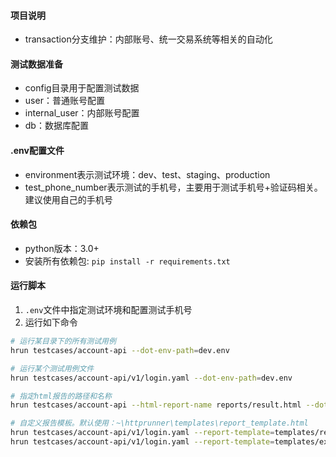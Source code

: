 #### 项目说明

- transaction分支维护：内部账号、统一交易系统等相关的自动化

#### 测试数据准备

- config目录用于配置测试数据
- user：普通账号配置
- internal_user：内部账号配置
- db：数据库配置

#### .env配置文件

- environment表示测试环境：dev、test、staging、production
- test_phone_number表示测试的手机号，主要用于测试手机号+验证码相关。建议使用自己的手机号

#### 依赖包

- python版本：3.0+
- 安装所有依赖包: `pip install -r requirements.txt`

#### 运行脚本

1. `.env`文件中指定测试环境和配置测试手机号
2. 运行如下命令

```sh
# 运行某目录下的所有测试用例
hrun testcases/account-api --dot-env-path=dev.env

# 运行某个测试用例文件
hrun testcases/account-api/v1/login.yaml --dot-env-path=dev.env

# 指定html报告的路径和名称
hrun testcases/account-api --html-report-name reports/result.html --dot-env-path=dev.env

# 自定义报告模板。默认使用：~\httprunner\templates\report_template.html
hrun testcases/account-api/v1/login.yaml --report-template=templates/report_fail_only.html --dot-env-path=dev.env
hrun testcases/account-api/v1/login.yaml --report-template=templates/extent_reports.html --dot-env-path=dev.env # 引入extent reports
```